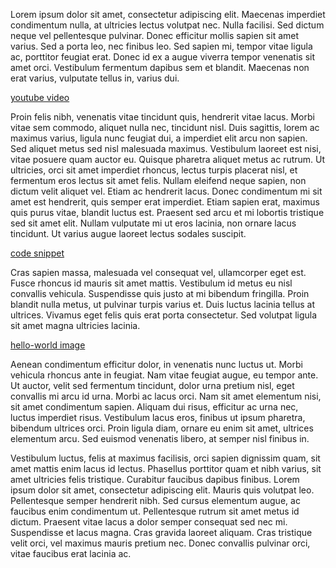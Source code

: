 Lorem ipsum dolor sit amet, consectetur adipiscing elit. Maecenas imperdiet condimentum nulla, at ultricies lectus volutpat nec. Nulla facilisi. Sed dictum neque vel pellentesque pulvinar. Donec efficitur mollis sapien sit amet varius. Sed a porta leo, nec finibus leo. Sed sapien mi, tempor vitae ligula ac, porttitor feugiat erat. Donec id ex a augue viverra tempor venenatis sit amet orci. Vestibulum fermentum dapibus sem et blandit. Maecenas non erat varius, vulputate tellus in, varius dui.

[youtube video](youtube.com/watch?v=6kJK55HLzWU)

Proin felis nibh, venenatis vitae tincidunt quis, hendrerit vitae lacus. Morbi vitae sem commodo, aliquet nulla nec, tincidunt nisl. Duis sagittis, lorem ac maximus varius, ligula nunc feugiat dui, a imperdiet elit arcu non sapien. Sed aliquet metus sed nisl malesuada maximus. Vestibulum laoreet est nisi, vitae posuere quam auctor eu. Quisque pharetra aliquet metus ac rutrum. Ut ultricies, orci sit amet imperdiet rhoncus, lectus turpis placerat nisl, et fermentum eros lectus sit amet felis. Nullam eleifend neque sapien, non dictum velit aliquet vel. Etiam ac hendrerit lacus. Donec condimentum mi sit amet est hendrerit, quis semper erat imperdiet. Etiam sapien erat, maximus quis purus vitae, blandit luctus est. Praesent sed arcu et mi lobortis tristique sed sit amet elit. Nullam vulputate mi ut eros lacinia, non ornare lacus tincidunt. Ut varius augue laoreet lectus sodales suscipit.

[code snippet](gist.github.com/ceverett/904bd6abef82717fa8e9)

Cras sapien massa, malesuada vel consequat vel, ullamcorper eget est. Fusce rhoncus id mauris sit amet mattis. Vestibulum id metus eu nisl convallis vehicula. Suspendisse quis justo at mi bibendum fringilla. Proin blandit nulla metus, ut pulvinar turpis varius et. Duis luctus lacinia tellus at ultrices. Vivamus eget felis quis erat porta consectetur. Sed volutpat ligula sit amet magna ultricies lacinia.

[hello-world image](/images/hello-world.jpg#unpop)

Aenean condimentum efficitur dolor, in venenatis nunc luctus ut. Morbi vehicula rhoncus ante in feugiat. Nam vitae feugiat augue, eu tempor ante. Ut auctor, velit sed fermentum tincidunt, dolor urna pretium nisl, eget convallis mi arcu id urna. Morbi ac lacus orci. Nam sit amet elementum nisi, sit amet condimentum sapien. Aliquam dui risus, efficitur ac urna nec, luctus imperdiet risus. Vestibulum lacus eros, finibus ut ipsum pharetra, bibendum ultrices orci. Proin ligula diam, ornare eu enim sit amet, ultrices elementum arcu. Sed euismod venenatis libero, at semper nisl finibus in.

Vestibulum luctus, felis at maximus facilisis, orci sapien dignissim quam, sit amet mattis enim lacus id lectus. Phasellus porttitor quam et nibh varius, sit amet ultricies felis tristique. Curabitur faucibus dapibus finibus. Lorem ipsum dolor sit amet, consectetur adipiscing elit. Mauris quis volutpat leo. Pellentesque semper hendrerit nibh. Sed cursus elementum augue, ac faucibus enim condimentum ut. Pellentesque rutrum sit amet metus id dictum. Praesent vitae lacus a dolor semper consequat sed nec mi. Suspendisse et lacus magna. Cras gravida laoreet aliquam. Cras tristique velit orci, vel maximus mauris pretium nec. Donec convallis pulvinar orci, vitae faucibus erat lacinia ac.
